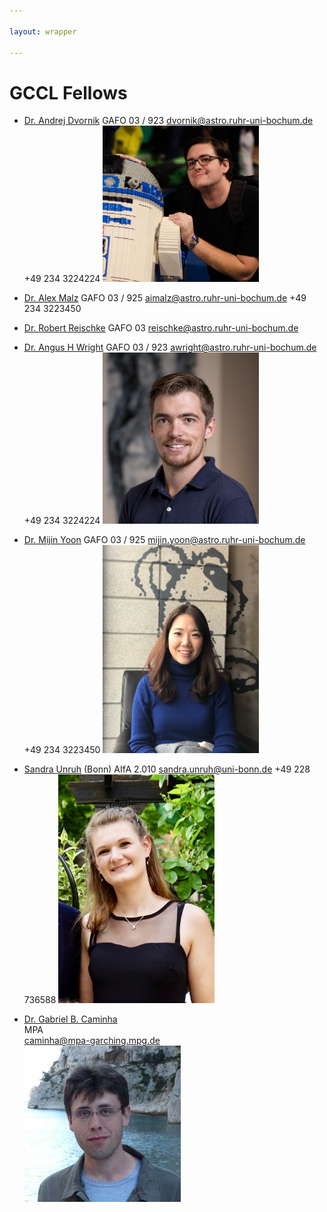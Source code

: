 ```yaml
---

layout: wrapper

---
```


# GCCL Fellows

- [Dr. Andrej Dvornik](https://andrej.dvrnk.si)
  GAFO 03 / 923
  dvornik@astro.ruhr-uni-bochum.de
  +49 234 3224224
  <img src="assets/img/dvornik_temp.jpg" alt="Andrej Dvornik" width="250">

- [Dr. Alex Malz](https://github.com/aimalz)
  GAFO 03 / 925
  aimalz@astro.ruhr-uni-bochum.de
  +49 234 3223450

- [Dr. Robert Reischke](https://github.com/rreischke)
  GAFO 03
  reischke@astro.ruhr-uni-bochum.de

- [Dr. Angus H Wright](https://github.com/AngusWright)
  GAFO 03 / 923
  awright@astro.ruhr-uni-bochum.de
  +49 234 3224224
  <img src="assets/img/ahwright.jpg" alt="Angus H. Wright" width="250">  

- [Dr. Mijin Yoon](http://mijinyoon.github.io)
  GAFO 03 / 925
  mijin.yoon@astro.ruhr-uni-bochum.de
  +49 234 3223450
  <img src="assets/img/mijin.jpg" alt="Mijin Yoon" width="250">  

- [Sandra Unruh](https://github.com/SandraUnruh)
  (Bonn) AIfA 2.010
  sandra.unruh@uni-bonn.de
  +49 228 736588
  <img src="assets/img/sandra.jpeg" alt="Sandra Unruh" width="250">  

- [Dr. Gabriel B. Caminha](https://github.com/gbcaminha)   
  MPA   
  caminha@mpa-garching.mpg.de   
  <img src="assets/img/Caminha_lowres.jpg" alt="Gabriel B. Caminha" width="250">  
